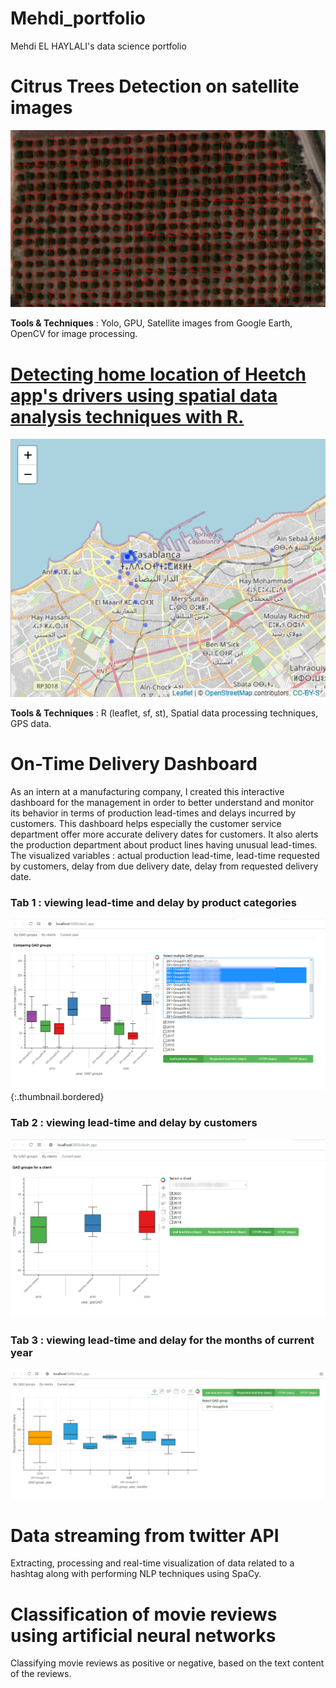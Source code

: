 # Mehdi_portfolio
Mehdi EL HAYLALI's data science portfolio

# Citrus Trees Detection on satellite images
![Citrus Trees Detection by Convolutional Neural Network](images/Yimage2.jpg)  

**Tools & Techniques** : Yolo, GPU, Satellite images from Google Earth, OpenCV for image processing.

# [Detecting home location of Heetch app's drivers using spatial data analysis techniques with R.](http://rpubs.com/MHD/HomeLocationDetection_Rproject)
![A driver's Home location detection](images/HomeLocationDetection_map.png)   

**Tools & Techniques** : R (leaflet, sf, st), Spatial data processing techniques, GPS data. 

# On-Time Delivery Dashboard  
As an intern at a manufacturing company, I created this interactive dashboard for the management in order to better understand and monitor its behavior in terms of production lead-times and delays incurred by customers. This dashboard helps especially the customer service department offer more accurate delivery dates for customers. It also alerts the production department about product lines having unusual lead-times.
The visualized variables : actual production lead-time, lead-time requested by customers, delay from due delivery date, delay from requested delivery date. 

### Tab 1 : viewing lead-time and delay by product categories
![](images/dashboardTab1fl.PNG){:.thumbnail.bordered}

### Tab 2 : viewing lead-time and delay by customers
![](images/dashboard_tab2fll.png)

### Tab 3 : viewing lead-time and delay for the months of current year
![](images/dashTab3.PNG)

# Data streaming from twitter API
Extracting, processing and real-time visualization of data related to a hashtag along with performing NLP techniques using SpaCy.

# Classification of movie reviews using artificial neural networks
Classifying movie reviews as positive or negative, based on the text content of the reviews.
